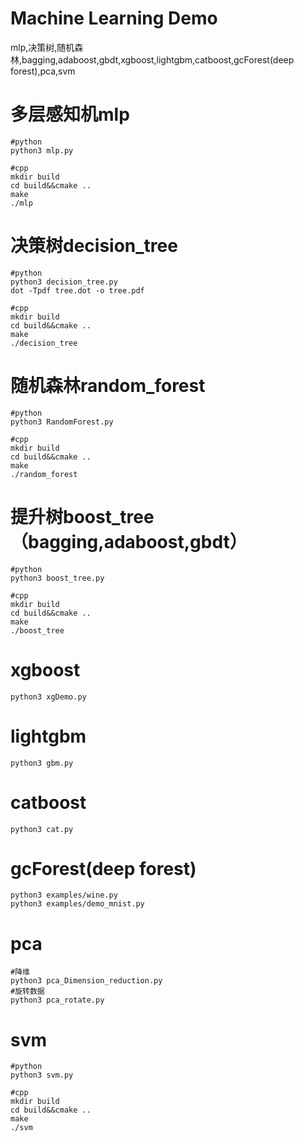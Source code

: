 # Machine Learning Demo
mlp,决策树,随机森林,bagging,adaboost,gbdt,xgboost,lightgbm,catboost,gcForest(deep forest),pca,svm

# 多层感知机mlp
    #python
    python3 mlp.py
    
    #cpp
    mkdir build
    cd build&&cmake ..
    make
    ./mlp

# 决策树decision_tree
    #python
    python3 decision_tree.py
    dot -Tpdf tree.dot -o tree.pdf
    
    #cpp
    mkdir build
    cd build&&cmake ..
    make
    ./decision_tree

# 随机森林random_forest
    #python
    python3 RandomForest.py
    
    #cpp
    mkdir build
    cd build&&cmake ..
    make
    ./random_forest

# 提升树boost_tree（bagging,adaboost,gbdt）
    #python
    python3 boost_tree.py
    
    #cpp
    mkdir build
    cd build&&cmake ..
    make
    ./boost_tree


# xgboost
    python3 xgDemo.py

# lightgbm
    python3 gbm.py

# catboost
    python3 cat.py

# gcForest(deep forest)
    python3 examples/wine.py
    python3 examples/demo_mnist.py

# pca
    #降维
    python3 pca_Dimension_reduction.py
    #旋转数据
    python3 pca_rotate.py

# svm
    #python
    python3 svm.py
    
    #cpp
    mkdir build
    cd build&&cmake ..
    make
    ./svm
